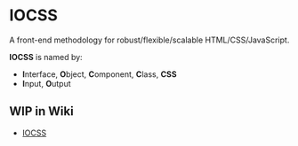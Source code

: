 # IOCSS

A front-end methodology for robust/flexible/scalable HTML/CSS/JavaScript.

**IOCSS** is named by:

* **I**nterface, **O**bject, **C**omponent, **C**lass, **CSS**
* **I**nput, **O**utput

## WIP in Wiki

* [IOCSS](https://github.com/iocss/iocss/wiki)
